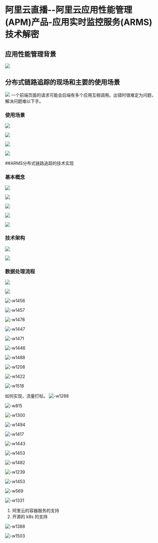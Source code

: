 # 阿里云直播--阿里云应用性能管理(APM)产品-应用实时监控服务(ARMS)技术解密

## 应用性能管理背景
![](https://ws4.sinaimg.cn/large/006tNc79ly1g1xskf5emfj31l40u0dol.jpg) 

## 分布式链路追踪的现场和主要的使用场景
![](https://ws3.sinaimg.cn/large/006tNc79ly1g1xsos088aj31vg0u0b29.jpg)
一个前端页面的请求可能会后端有多个应用互相调用。出错时很难定为问题，解决问题难以下手。

### 使用场景
![](https://ws1.sinaimg.cn/large/006tNc79ly1g1xspvckm5j31my0u0kjl.jpg)

![](https://ws2.sinaimg.cn/large/006tNc79ly1g1xsqlskjoj32aw0tcna1.jpg)

![](https://ws2.sinaimg.cn/large/006tNc79ly1g1xsrdy8wrj31os0u0wyn.jpg)

![](https://ws4.sinaimg.cn/large/006tNc79ly1g1xsrs0em3j31pc0u04qp.jpg)

##ARMS分布式链路追踪的技术实现
### 基本概念
![](https://ws1.sinaimg.cn/large/006tNc79ly1g1xsua2nifj31jm0u0asj.jpg)

![](https://ws3.sinaimg.cn/large/006tNc79ly1g1xsusxi45j31kh0u04qp.jpg)

![](https://ws1.sinaimg.cn/large/006tNc79ly1g1xswcnvxmj31sq0u0qs6.jpg)

![](https://ws3.sinaimg.cn/large/006tNc79ly1g1xswxa4slj31jx0u07w7.jpg)

![](https://ws1.sinaimg.cn/large/006tNc79ly1g1xsxtjdicj31jx0u04qp.jpg)

### 技术架构
![](https://ws2.sinaimg.cn/large/006tNc79ly1g1xsyp76c3j31jc0u0tpq.jpg)

![](https://ws4.sinaimg.cn/large/006tNc79ly1g1xt0j3uxhj320b0u0jzb.jpg)

### 数据处理流程

![](https://ws1.sinaimg.cn/large/006tNc79ly1g1xt155ml5j32320u0h15.jpg)


![](https://ws2.sinaimg.cn/large/006tNc79ly1g1xt1cyvx0j31yk0u0h7s.jpg)

![-w1456](media/15548978151287/15548989699868.jpg)



![-w1457](media/15548978151287/15548990231386.jpg)

![-w1478](media/15548978151287/15548991066043.jpg)


![-w1447](media/15548978151287/15548991812473.jpg)

![-w1471](media/15548978151287/15548992718571.jpg)


![-w1446](media/15548978151287/15548995415637.jpg)


![-w1488](media/15548978151287/15548995959811.jpg)


![-w1208](media/15548978151287/15548996208268.jpg)


![-w1422](media/15548978151287/15548996663227.jpg)


![-w1518](media/15548978151287/15548997158169.jpg)

如何实现，流量打标。
![-w1288](media/15548978151287/15548997678309.jpg)



![-w815](media/15548978151287/15548998080687.jpg)


![-w1300](media/15548978151287/15548998361571.jpg)


![-w1494](media/15548978151287/15548998505776.jpg)

![-w1417](media/15548978151287/15548998903872.jpg)


![-w1443](media/15548978151287/15548999510367.jpg)


![-w1453](media/15548978151287/15548999889555.jpg)


![-w1482](media/15548978151287/15549000791906.jpg)


![-w1239](media/15548978151287/15549001747907.jpg)


![-w1453](media/15548978151287/15549002449615.jpg)


![-w569](media/15548978151287/15549003403063.jpg)


![-w1331](media/15548978151287/15549003517120.jpg)

1. 阿里云的容器服务的支持
2. 开源的 k8s 的支持

![-w1388](media/15548978151287/15549005164923.jpg)


![-w1503](media/15548978151287/15549005683877.jpg)
